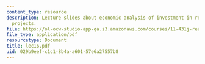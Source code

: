 ```yaml
---
content_type: resource
description: Lecture slides about economic analysis of investment in real estate development
  projects.
file: https://ol-ocw-studio-app-qa.s3.amazonaws.com/courses/11-431j-real-estate-finance-and-investment-fall-2006/029b9eefc1c18b4aa60157e6a27557b8_lec16.pdf
file_type: application/pdf
resourcetype: Document
title: lec16.pdf
uid: 029b9eef-c1c1-8b4a-a601-57e6a27557b8
---
```

